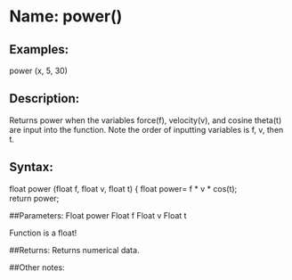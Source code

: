 # Name: power()

## Examples:
power (x, 5, 30)


## Description:
Returns power when the variables force(f), velocity(v), and cosine theta(t) are input into the function. Note the order of inputting variables is f, v, then t.   

## Syntax:
float power (float f, float v, float t) { 
  float power= f * v * cos(t);   
  return power;  

##Parameters: 
Float power
Float f
Float v
Float t

Function is a float! 

##Returns:
Returns numerical data. 

##Other notes:

